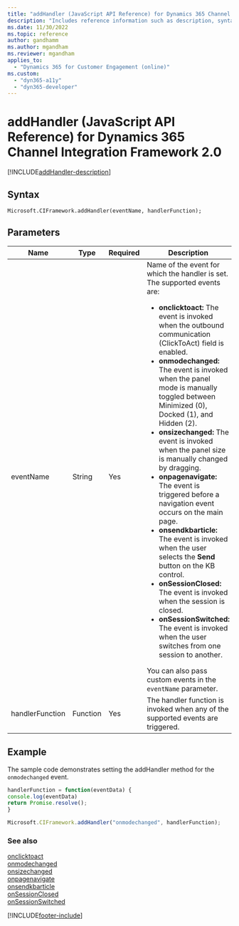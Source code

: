 ```yaml
---
title: "addHandler (JavaScript API Reference) for Dynamics 365 Channel Integration Framework 2.0 | MicrosoftDocs"
description: "Includes reference information such as description, syntax, and parameters for the addHandler method in JavaScript API Reference for Dynamics 365 Channel Integration Framework 2.0. "
ms.date: 11/30/2022
ms.topic: reference
author: gandhamm
ms.author: mgandham
ms.reviewer: mgandham
applies_to: 
  - "Dynamics 365 for Customer Engagement (online)"
ms.custom: 
  - "dyn365-a11y"
  - "dyn365-developer"
---
```


# addHandler (JavaScript API Reference) for Dynamics 365 Channel Integration Framework 2.0

[!INCLUDE[addHandler-description](Includes/addHandler-description.md)]

## Syntax

`Microsoft.CIFramework.addHandler(eventName, handlerFunction);`

## Parameters

| Name | Type | Required | Description |
|------|------|----------|-------------|
| eventName | String | Yes | Name of the event for which the handler is set. <br> The supported events are:<br><ul><li><b>onclicktoact:</b> The event is invoked when the outbound communication (ClickToAct) field is enabled.</li> <li><b>onmodechanged:</b> The event is invoked when the panel mode is manually toggled between Minimized (0), Docked (1), and Hidden (2). </li><li><b>onsizechanged:</b> The event is invoked when the panel size is manually changed by dragging. </li><li><b>onpagenavigate:</b> The event is triggered before a navigation event occurs on the main page. </li><li><b>onsendkbarticle: </b> The event is invoked when the user selects the **Send** button on the KB control.</li><li><b>onSessionClosed: </b> The event is invoked when the session is closed. </li><li><b>onSessionSwitched: </b> The event is invoked when the user switches from one session to another.</li></ul> You can also pass custom events in the `eventName` parameter. |
| handlerFunction | Function | Yes | The handler function is invoked when any of the supported events are triggered. |

## Example

The sample code demonstrates setting the addHandler method for the `onmodechanged` event.

```JavaScript
handlerFunction = function(eventData) {
console.log(eventData)
return Promise.resolve();
}

Microsoft.CIFramework.addHandler("onmodechanged", handlerFunction);
```

### See also

[onclicktoact](../events/onclicktoact.md)  
[onmodechanged](../events/onmodechanged.md)  
[onsizechanged](../events/onsizechanged.md)  
[onpagenavigate](../events/onpagenavigate.md)  
[onsendkbarticle](../events/onsendkbarticle.md)  
[onSessionClosed](../events/onSessionClosed.md)  
[onSessionSwitched](../events/onSessionSwitched.md)  

[!INCLUDE[footer-include](../../../../../includes/footer-banner.md)]
